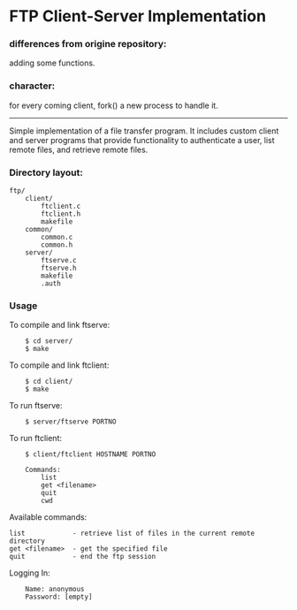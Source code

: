 FTP Client-Server Implementation
===========
### differences from origine repository:
adding some functions.
### character: 
for every coming client, fork() a new process to handle it.
***
Simple implementation of a file transfer program. It includes custom client and server programs that provide functionality to authenticate a user, list remote files, and retrieve remote files.

### Directory layout:
	ftp/
		client/
			ftclient.c
			ftclient.h
			makefile
		common/
			common.c
			common.h
		server/
			ftserve.c
			ftserve.h
			makefile
			.auth

### Usage
To compile and link ftserve:
```
	$ cd server/
	$ make
```

To compile and link ftclient:
```
	$ cd client/
	$ make
```

To run ftserve:
```
	$ server/ftserve PORTNO
```

To run ftclient:
```
	$ client/ftclient HOSTNAME PORTNO

	Commands:
		list
		get <filename>
		quit
		cwd
```

Available commands:
```
list            - retrieve list of files in the current remote directory
get <filename>  - get the specified file
quit            - end the ftp session
```

Logging In:
```
	Name: anonymous
	Password: [empty]
```
